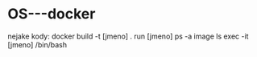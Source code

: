 # OS---docker
nejake kody:
docker build -t [jmeno] .
       run [jmeno]
       ps -a
       image ls
       exec -it [jmeno] /bin/bash
